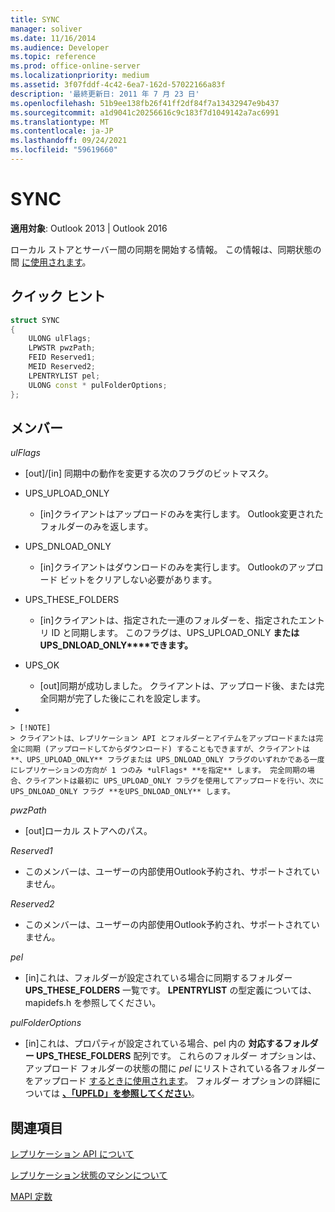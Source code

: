 ```yaml
---
title: SYNC
manager: soliver
ms.date: 11/16/2014
ms.audience: Developer
ms.topic: reference
ms.prod: office-online-server
ms.localizationpriority: medium
ms.assetid: 3f07fddf-4c42-6ea7-162d-57022166a83f
description: '最終更新日: 2011 年 7 月 23 日'
ms.openlocfilehash: 51b9ee138fb26f41ff2df84f7a13432947e9b437
ms.sourcegitcommit: a1d9041c20256616c9c183f7d1049142a7ac6991
ms.translationtype: MT
ms.contentlocale: ja-JP
ms.lasthandoff: 09/24/2021
ms.locfileid: "59619660"
---
```

# <a name="sync"></a>SYNC

  
  
**適用対象**: Outlook 2013 | Outlook 2016 
  
ローカル ストアとサーバー間の同期を開始する情報。 この情報は、同期状態の間 [に使用されます](synchronize-state.md)。
  
## <a name="quick-info"></a>クイック ヒント

```cpp
struct SYNC 
{ 
    ULONG ulFlags; 
    LPWSTR pwzPath; 
    FEID Reserved1; 
    MEID Reserved2; 
    LPENTRYLIST pel; 
    ULONG const * pulFolderOptions; 
};
```

## <a name="members"></a>メンバー

 _ulFlags_
  
- [out]/[in] 同期中の動作を変更する次のフラグのビットマスク。
    
- UPS_UPLOAD_ONLY
    
  - [in]クライアントはアップロードのみを実行します。 Outlook変更されたフォルダーのみを返します。
    
- UPS_DNLOAD_ONLY
    
  - [in]クライアントはダウンロードのみを実行します。 Outlookのアップロード ビットをクリアしない必要があります。
    
- UPS_THESE_FOLDERS
    
  - [in]クライアントは、指定された一連のフォルダーを、指定されたエントリ ID と同期します。 このフラグは、UPS_UPLOAD_ONLY **またはUPS_DNLOAD_ONLY****できます。** 
    
- UPS_OK
    
  - [out]同期が成功しました。 クライアントは、アップロード後、または完全同期が完了した後にこれを設定します。
    
- 
    
    > [!NOTE]
    > クライアントは、レプリケーション API とフォルダーとアイテムをアップロードまたは完全に同期 (アップロードしてからダウンロード) することもできますが、クライアントは **、UPS_UPLOAD_ONLY** フラグまたは UPS_DNLOAD_ONLY フラグのいずれかである一度にレプリケーションの方向が 1 つのみ *ulFlags* **を指定** します。 完全同期の場合、クライアントは最初に UPS_UPLOAD_ONLY フラグを使用してアップロードを行い、次に UPS_DNLOAD_ONLY フラグ **をUPS_DNLOAD_ONLY** します。 
  
 _pwzPath_
  
- [out]ローカル ストアへのパス。
    
 _Reserved1_
  
- このメンバーは、ユーザーの内部使用Outlook予約され、サポートされていません。
    
 _Reserved2_
  
- このメンバーは、ユーザーの内部使用Outlook予約され、サポートされていません。
    
 *pel* 
  
- [in]これは、フォルダーが設定されている場合に同期するフォルダー **UPS_THESE_FOLDERS** 一覧です。 **LPENTRYLIST** の型定義については、mapidefs.h を参照してください。 
    
 _pulFolderOptions_
  
- [in]これは、プロパティが設定されている場合、pel 内の **対応するフォルダー UPS_THESE_FOLDERS** 配列です。 これらのフォルダー オプションは、アップロード フォルダーの状態の間に  *pel*  にリストされている各フォルダーをアップロード [するときに使用されます](upload-folder-state.md)。 フォルダー オプションの詳細については **[、「UPFLD」を参照してください](upfld.md)**。 
    
## <a name="see-also"></a>関連項目



[レプリケーション API について](about-the-replication-api.md)
  
[レプリケーション状態のマシンについて](about-the-replication-state-machine.md)
  
[MAPI 定数](mapi-constants.md)

